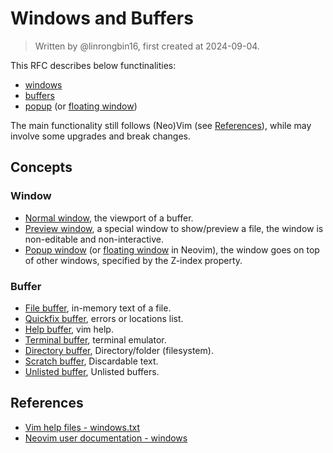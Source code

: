 # Windows and Buffers

> Written by @linrongbin16, first created at 2024-09-04.

This RFC describes below functinalities:

- [windows](https://vimhelp.org/windows.txt.html)
- [buffers](https://vimhelp.org/windows.txt.html#buffers)
- [popup](https://vimhelp.org/popup.txt.html#popup) (or [floating window](https://neovim.io/doc/user/api.html#_floating-windows))

The main functionality still follows (Neo)Vim (see [References](#references)), while may involve some upgrades and break changes.

## Concepts

### Window

- [Normal window](https://vimhelp.org/windows.txt.html#windows), the viewport of a buffer.
- [Preview window](https://vimhelp.org/windows.txt.html#preview-window), a special window to show/preview a file, the window is non-editable and non-interactive.
- [Popup window](https://vimhelp.org/popup.txt.html#popup) (or [floating window](https://neovim.io/doc/user/api.html#_floating-windows) in Neovim), the window goes on top of other windows, specified by the Z-index property.

### Buffer

- [File buffer](https://vimhelp.org/windows.txt.html#buffers), in-memory text of a file.
- [Quickfix buffer](https://vimhelp.org/windows.txt.html#special-buffers), errors or locations list.
- [Help buffer](https://vimhelp.org/windows.txt.html#special-buffers), vim help.
- [Terminal buffer](https://vimhelp.org/windows.txt.html#special-buffers), terminal emulator.
- [Directory buffer](https://vimhelp.org/windows.txt.html#special-buffers), Directory/folder (filesystem).
- [Scratch buffer](https://vimhelp.org/windows.txt.html#special-buffers), Discardable text.
- [Unlisted buffer](https://vimhelp.org/windows.txt.html#special-buffers), Unlisted buffers.

## References

- [Vim help files - windows.txt](https://vimhelp.org/windows.txt.html)
- [Neovim user documentation - windows](https://neovim.io/doc/user/windows.html)
